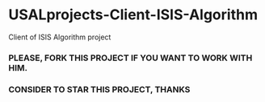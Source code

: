# USALprojects-Client-ISIS-Algorithm
Client of ISIS Algorithm project

### PLEASE, FORK THIS PROJECT IF YOU WANT TO WORK WITH HIM.
### CONSIDER TO STAR THIS PROJECT, THANKS
